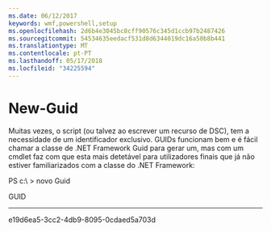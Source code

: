 ```yaml
---
ms.date: 06/12/2017
keywords: wmf,powershell,setup
ms.openlocfilehash: 2d6b4e3045bc8cff90576c345d1ccb97b2487426
ms.sourcegitcommit: 54534635eedacf531d8d6344019dc16a50b8b441
ms.translationtype: MT
ms.contentlocale: pt-PT
ms.lasthandoff: 05/17/2018
ms.locfileid: "34225594"
---
```

# <a name="new-guid"></a>New-Guid
Muitas vezes, o script (ou talvez ao escrever um recurso de DSC), tem a necessidade de um identificador exclusivo. GUIDs funcionam bem e é fácil chamar a classe de .NET Framework Guid para gerar um, mas com um cmdlet faz com que esta mais detetável para utilizadores finais que já não estiver familiarizados com a classe do .NET Framework:

PS c:\\ &gt; novo Guid

GUID

----

e19d6ea5-3cc2-4db9-8095-0cdaed5a703d
